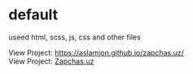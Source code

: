 # default
useed html, scss, js, css and other files

View Project: https://aslamjon.github.io/zapchas.uz/<br> 
View Project: <a href="https://aslamjon.github.io/zapchas.uz/" target="_blank">Zapchas.uz</a> 
